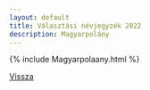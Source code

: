 ```yaml
---
layout: default
title: Választási névjegyzék 2022
description: Magyarpolány
---
```


{% include Magyarpolaany.html %}

[Vissza](./)